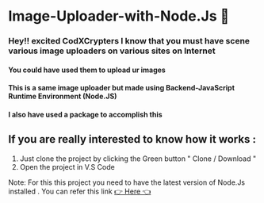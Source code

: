 # Image-Uploader-with-Node.Js 🤩

### Hey!! excited CodXCrypters I know that you must have scene various image uploaders on various sites on Internet

#### You could have used them to upload ur images 

#### This is a same image uploader but made using Backend-JavaScript Runtime Environment (Node.JS) 

#### I also have used a package to accomplish this

## If you are really interested to know how it works :

1. Just clone the project by clicking the Green button " Clone / Download " 
2. Open the project in V.S Code

Note: For this this project you need to have the latest version of Node.Js installed  . You can refer this link [👉 Here 👈](https://nodejs.org/en/download/)
